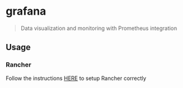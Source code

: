 # grafana

> Data visualization and monitoring with Prometheus integration

## Usage

### Rancher

Follow the instructions [HERE](https://github.com/infinityworks/Guide_Rancher_Monitoring) to setup Rancher correctly
